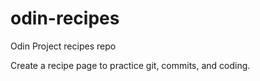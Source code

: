 # odin-recipes
Odin Project recipes repo

Create a recipe page to practice git, commits, and coding.